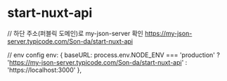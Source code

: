 # start-nuxt-api
// 하단 주소(퍼블릭 도메인)로 my-json-server 확인
https://my-json-server.typicode.com/Son-da/start-nuxt-api

// env config
env: {
baseURL: process.env.NODE_ENV === 'production' ?
'https://my-json-server.typicode.com/Son-da/start-nuxt-api' :
'https://localhost:3000'
},
